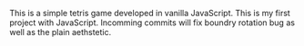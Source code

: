 This is a simple tetris game developed in vanilla JavaScript. This is my first project with JavaScript. Incomming commits will fix boundry rotation bug as well as the plain aethstetic.